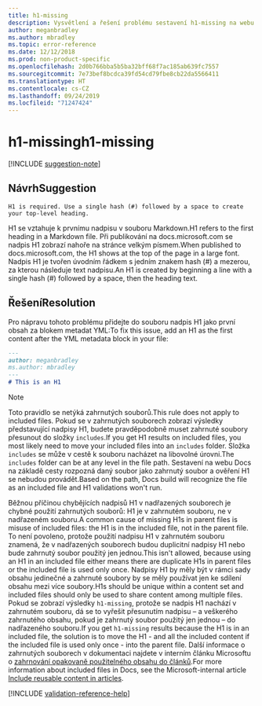 ```yaml
---
title: h1-missing
description: Vysvětlení a řešení problému sestavení h1-missing na webu Docs
author: meganbradley
ms.author: mbradley
ms.topic: error-reference
ms.date: 12/12/2018
ms.prod: non-product-specific
ms.openlocfilehash: 2d0b766bba5b5ba32bff68f7ac185ab639fc7557
ms.sourcegitcommit: 7e73bef8bcdca39fd54cd79fbe8cb22da5566411
ms.translationtype: HT
ms.contentlocale: cs-CZ
ms.lasthandoff: 09/24/2019
ms.locfileid: "71247424"
---
```

# <a name="h1-missing"></a><span data-ttu-id="3c024-103">h1-missing</span><span class="sxs-lookup"><span data-stu-id="3c024-103">h1-missing</span></span>

[!INCLUDE [suggestion-note](includes/suggestion-note.md)]

## <a name="suggestion"></a><span data-ttu-id="3c024-104">Návrh</span><span class="sxs-lookup"><span data-stu-id="3c024-104">Suggestion</span></span>

`H1 is required. Use a single hash (#) followed by a space to create your top-level heading.`

<span data-ttu-id="3c024-105">H1 se vztahuje k prvnímu nadpisu v souboru Markdown.</span><span class="sxs-lookup"><span data-stu-id="3c024-105">H1 refers to the first heading in a Markdown file.</span></span> <span data-ttu-id="3c024-106">Při publikování na docs.microsoft.com se nadpis H1 zobrazí nahoře na stránce velkým písmem.</span><span class="sxs-lookup"><span data-stu-id="3c024-106">When published to docs.microsoft.com, the H1 shows at the top of the page in a large font.</span></span> <span data-ttu-id="3c024-107">Nadpis H1 je tvořen úvodním řádkem s jedním znakem hash (#) a mezerou, za kterou následuje text nadpisu.</span><span class="sxs-lookup"><span data-stu-id="3c024-107">An H1 is created by beginning a line with a single hash (#) followed by a space, then the heading text.</span></span>

## <a name="resolution"></a><span data-ttu-id="3c024-108">Řešení</span><span class="sxs-lookup"><span data-stu-id="3c024-108">Resolution</span></span>

<span data-ttu-id="3c024-109">Pro nápravu tohoto problému přidejte do souboru nadpis H1 jako první obsah za blokem metadat YML:</span><span class="sxs-lookup"><span data-stu-id="3c024-109">To fix this issue, add an H1 as the first content after the YML metadata block in your file:</span></span>

```markdown
---
author: meganbradley
ms.author: mbradley
---
# This is an H1
```

> [!NOTE]
> <span data-ttu-id="3c024-110">Toto pravidlo se netýká zahrnutých souborů.</span><span class="sxs-lookup"><span data-stu-id="3c024-110">This rule does not apply to included files.</span></span> <span data-ttu-id="3c024-111">Pokud se v zahrnutých souborech zobrazí výsledky představující nadpisy H1, budete pravděpodobně muset zahrnuté soubory přesunout do složky `includes`.</span><span class="sxs-lookup"><span data-stu-id="3c024-111">If you get H1 results on included files, you most likely need to move your included files into an `includes` folder.</span></span> <span data-ttu-id="3c024-112">Složka `includes` se může v cestě k souboru nacházet na libovolné úrovni.</span><span class="sxs-lookup"><span data-stu-id="3c024-112">The `includes` folder can be at any level in the file path.</span></span> <span data-ttu-id="3c024-113">Sestavení na webu Docs na základě cesty rozpozná daný soubor jako zahrnutý soubor a ověření H1 se nebudou provádět.</span><span class="sxs-lookup"><span data-stu-id="3c024-113">Based on the path, Docs build will recognize the file as an included file and H1 validations won't run.</span></span>
>
> <span data-ttu-id="3c024-114">Běžnou příčinou chybějících nadpisů H1 v nadřazených souborech je chybné použití zahrnutých souborů: H1 je v zahrnutém souboru, ne v nadřazeném souboru.</span><span class="sxs-lookup"><span data-stu-id="3c024-114">A common cause of missing H1s in parent files is misuse of included files: the H1 is in the included file, not in the parent file.</span></span> <span data-ttu-id="3c024-115">To není povoleno, protože použití nadpisu H1 v zahrnutém souboru znamená, že v nadřazených souborech budou duplicitní nadpisy H1 nebo bude zahrnutý soubor použitý jen jednou.</span><span class="sxs-lookup"><span data-stu-id="3c024-115">This isn't allowed, because using an H1 in an included file either means there are duplicate H1s in parent files or the included file is used only once.</span></span> <span data-ttu-id="3c024-116">Nadpisy H1 by měly být v rámci sady obsahu jedinečné a zahrnuté soubory by se měly používat jen ke sdílení obsahu mezi více soubory.</span><span class="sxs-lookup"><span data-stu-id="3c024-116">H1s should be unique within a content set and included files should only be used to share content among multiple files.</span></span> <span data-ttu-id="3c024-117">Pokud se zobrazí výsledky `h1-missing`, protože se nadpis H1 nachází v zahrnutém souboru, dá se to vyřešit přesunutím nadpisu – a veškerého zahrnutého obsahu, pokud je zahrnutý soubor použitý jen jednou – do nadřazeného souboru.</span><span class="sxs-lookup"><span data-stu-id="3c024-117">If you get `h1-missing` results because the H1 is in an included file, the solution is to move the H1 - and all the included content if the included file is used only once - into the parent file.</span></span> <span data-ttu-id="3c024-118">Další informace o zahrnutých souborech v dokumentaci najdete v interním článku Microsoftu o [zahrnování opakovaně použitelného obsahu do článků](https://review.docs.microsoft.com/en-us/help/contribute/includes-best-practices?branch=master).</span><span class="sxs-lookup"><span data-stu-id="3c024-118">For more information about included files in Docs, see the Microsoft-internal article [Include reusable content in articles](https://review.docs.microsoft.com/en-us/help/contribute/includes-best-practices?branch=master).</span></span>

<!--make sure to add this file to your includes folder and verify the path-->
[!INCLUDE [validation-reference-help](includes/validation-reference-help.md)]
